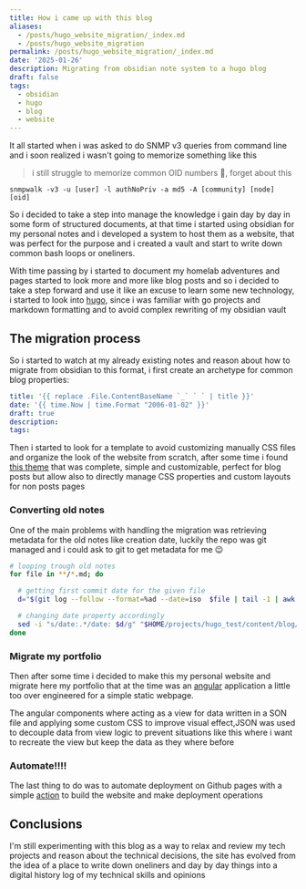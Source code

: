 ```yaml
---
title: How i came up with this blog
aliases:
  - /posts/hugo_website_migration/_index.md
  - /posts/hugo_website_migration
permalink: /posts/hugo_website_migration/_index.md
date: '2025-01-26'
description: Migrating from obsidian note system to a hugo blog
draft: false
tags:
  - obsidian
  - hugo
  - blog
  - website
---
```


It all started when i was asked to do SNMP v3 queries from command line and i soon realized i wasn't going to memorize something like this

> i still struggle to memorize common OID numbers 🫠, forget about this
```
snmpwalk -v3 -u [user] -l authNoPriv -a md5 -A [community] [node] [oid]
```

So i decided to take a step into manage the knowledge i gain day by day in some form of structured documents, at that time i started using obsidian for my personal notes and i developed a system to host them as a website, that was perfect for the purpose and i created a vault and start to write down common bash loops or oneliners.

With time passing by i started to document my homelab adventures and pages started to look more and more like blog posts and so i decided to take a step forward and use it like an excuse to learn some new technology, i started to look into [hugo](https://gohugo.io/), since i was familiar with go projects and markdown formatting and to avoid complex rewriting of my obsidian vault

## The migration process

So i started to watch at my already existing notes and reason about how to migrate from obsidian to this format, i first create an archetype for common blog properties:

```yaml
title: '{{ replace .File.ContentBaseName `_` ` ` | title }}'
date: '{{ time.Now | time.Format "2006-01-02" }}'
draft: true
description:
tags:
```

Then i started to look for a template to avoid customizing manually CSS files and organize the look of the website from scratch, after some time i found [this theme](https://jpanther.github.io/congo/) that was complete, simple and customizable, perfect for blog posts but allow also to directly manage CSS properties and custom layouts for non posts pages

### Converting old notes

One of the main problems with handling the migration was retrieving metadata for the old notes like creation date, luckily the repo was git managed and i could ask to git to get metadata for me 😉

```bash
# looping trough old notes
for file in **/*.md; do

  # getting first commit date for the given file
  d="$(git log --follow --format=%ad --date=iso  $file | tail -1 | awk '{print $1}')";

  # changing date property accordingly
  sed -i "s/date:.*/date: $d/g" "$HOME/projects/hugo_test/content/blog/$(basename $file)";
done
```

### Migrate my portfolio

Then after some time i decided to make this my personal website and migrate here my portfolio that at the time was an [angular](https://angular.dev) application a little too over engineered for a simple static webpage.

The angular components where acting as a view for data written in a SON file and applying some custom CSS to improve visual effect,JSON was used to decouple data from view logic to prevent situations like this where i want to recreate the view but keep the data as they where before

### Automate!!!!

The last thing to do was to automate deployment on Github pages with a simple [action](https://github.com/carnivuth/carnivuth/blob/main/.github/workflows/deploy.yml) to build the website and make deployment operations

## Conclusions

I'm still experimenting with this blog as a way to relax and review my tech projects and reason about the technical decisions, the site has evolved from the idea of a place to write down oneliners and day by day things into a digital history log of my technical skills and opinions
